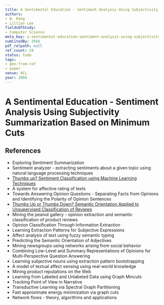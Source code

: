 ```yaml
---
title: A Sentimental Education - Sentiment Analysis Using Subjectivity Summarization Based on Minimum Cuts
authors:
- B. Pang
- Lillian Lee
fieldsOfStudy:
- Computer Science
meta_key: a-sentimental-education-sentiment-analysis-using-subjectivity-summarization-based-on-minimum-cuts
numCitedBy: 3566
pdf_relpath: null
ref_count: 29
status: todo
tags:
- gen-from-ref
- paper
venue: ACL
year: 2004
---
```


# A Sentimental Education - Sentiment Analysis Using Subjectivity Summarization Based on Minimum Cuts

## References

- Exploring Sentiment Summarization
- Sentiment analyzer - extracting sentiments about a given topic using natural language processing techniques
- [Thumbs up? Sentiment Classification using Machine Learning Techniques](./thumbs-up-sentiment-classification-using-machine-learning-techniques.md)
- A system for affective rating of texts
- Towards Answering Opinion Questions - Separating Facts from Opinions and Identifying the Polarity of Opinion Sentences
- [Thumbs Up or Thumbs Down? Semantic Orientation Applied to Unsupervised Classification of Reviews](./thumbs-up-or-thumbs-down-semantic-orientation-applied-to-unsupervised-classification-of-reviews.md)
- Mining the peanut gallery - opinion extraction and semantic classification of product reviews
- Opinion Classification Through Information Extraction
- Learning Extraction Patterns for Subjective Expressions
- Affect analysis of text using fuzzy semantic typing
- Predicting the Semantic Orientation of Adjectives
- Mining newsgroups using networks arising from social behavior
- Combining Low-Level and Summary Representations of Opinions for Multi-Perspective Question Answering
- Learning subjective nouns using extraction pattern bootstrapping
- A model of textual affect sensing using real-world knowledge
- Mining product reputations on the Web
- Learning from Labeled and Unlabeled Data using Graph Mincuts
- Tracking Point of View in Narrative
- Transductive Learning via Spectral Graph Partitioning
- Fast approximate energy minimization via graph cuts
- Network flows - theory, algorithms and applications
